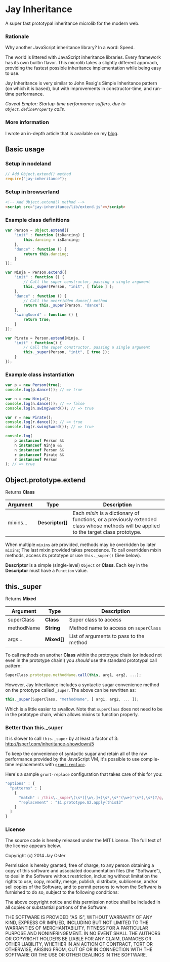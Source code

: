 # Jay Inheritance

A super fast prototypal inheritance microlib for the modern web.

### Rationale

Why another JavaScript inheritance library? In a word: Speed.

The world is littered with JavaScript inheritance libraries. Every framework has
its own builtin flavor. This microlib takes a slightly different approach,
providing the fastest possible inheritance implementation while being easy to
use.

Jay Inheritance is very similar to John Resig's Simple Inheritance pattern (on
which it is based), but with improvements in constructor-time, and run-time
performance.

*Caveat Emptor: Startup-time performance suffers, due to `Object.defineProperty`
calls.*

### More information

I wrote an in-depth article that is available on my
[blog](http://blog.kodewerx.org/2014/03/melonjs-should-be-all-about-speed.html).

## Basic usage

### Setup in nodeland

```javascript
// Add Object.extend() method
require("jay-inheritance");
```

### Setup in browserland

```html
<!-- Add Object.extend() method -->
<script src="jay-inheritance/lib/extend.js"></script>
```

### Example class definitions

```javascript
var Person = Object.extend({
    "init" : function (isDancing) {
        this.dancing = isDancing;
    },
    "dance" : function () {
        return this.dancing;
    }
});

var Ninja = Person.extend({
    "init" : function () {
        // Call the super constructor, passing a single argument
        this._super(Person, "init", [ false ] );
    },
    "dance" : function () {
        // Call the overridden dance() method
        return this._super(Person, "dance");
    },
    "swingSword" : function () {
        return true;
    }
});

var Pirate = Person.extend(Ninja, {
    "init" : function() {
        // Call the super constructor, passing a single argument
        this._super(Person, "init", [ true ]);
    }
});
```

### Example class instantiation

```javascript
var p = new Person(true);
console.log(p.dance()); // => true

var n = new Ninja();
console.log(n.dance()); // => false
console.log(n.swingSword()); // => true

var r = new Pirate();
console.log(r.dance()); // => true
console.log(r.swingSword()); // => true

console.log(
    p instanceof Person &&
    n instanceof Ninja &&
    n instanceof Person &&
    r instanceof Pirate &&
    r instanceof Person
); // => true
```

## Object.prototype.extend

Returns **Class**

Argument | Type | Description
---------|------|------------
mixins... | **Descriptor[]** | Each *mixin* is a dictionary of functions, or a previously extended class whose methods will be applied to the target class prototype.

When multiple `mixins` are provided, methods may be overridden by later
`mixins`; The last mixin provided takes precedence. To call overridden mixin
methods, access its prototype or use `this._super()` (See below).

**Descriptor** is a simple (single-level) `Object` or **Class**. Each key in the
**Descriptor** must have a `Function` value.

## this._super

Returns **Mixed**

Argument | Type | Description
---------|------|------------
superClass | **Class** | Super class to access
methodName | **String** | Method name to access on `superClass`
args... | **Mixed[]** | List of arguments to pass to the method

To call methods on another **Class** within the prototype chain (or indeed not
even in the prototype chain!) you *should* use the standard prototypal call
pattern:

```javascript
SuperClass.prototype.methodName.call(this, arg1, arg2, ...);
```

However, Jay Inheritance includes a syntactic sugar convenience method on the
prototype called `_super`. The above can be rewritten as:

```javascript
this._super(SuperClass, "methodName", [ arg1, arg2, ... ]);
```

Which is a little easier to swallow. Note that `superClass` does not need to be
in the prototype chain, which allows mixins to function properly.

### Better than this._super

It is slower to call `this._super` by at least a factor of 3:
http://jsperf.com/inheritance-showdown/5

To keep the convenience of syntactic sugar and retain all of the raw
performance provided by the JavaScript VM, it's possible to use compile-time
replacements with [`grunt-replace`](https://github.com/outaTiME/grunt-replace).

Here's a sample `grunt-replace` configuration that takes care of this for you:

```javascript
"options" : {
  "patterns" : [
    {
      "match" : /this\._super\(\s*([\w\.]+)\s*,\s*"(\w+)"\s*(,\s*)?/g,
      "replacement" : "$1.prototype.$2.apply(this$3"
    }
  ]
}
```

### License

The source code is hereby released under the MIT License. The full text of the
license appears below.

Copyright (c) 2014 Jay Oster

Permission is hereby granted, free of charge, to any person obtaining a copy of
this software and associated documentation files (the "Software"), to deal in
the Software without restriction, including without limitation the rights to
use, copy, modify, merge, publish, distribute, sublicense, and/or sell copies of
the Software, and to permit persons to whom the Software is furnished to do so,
subject to the following conditions:

The above copyright notice and this permission notice shall be included in all
copies or substantial portions of the Software.

THE SOFTWARE IS PROVIDED "AS IS", WITHOUT WARRANTY OF ANY KIND, EXPRESS OR
IMPLIED, INCLUDING BUT NOT LIMITED TO THE WARRANTIES OF MERCHANTABILITY,
FITNESS FOR A PARTICULAR PURPOSE AND NONINFRINGEMENT. IN NO EVENT SHALL THE
AUTHORS OR COPYRIGHT HOLDERS BE LIABLE FOR ANY CLAIM, DAMAGES OR OTHER
LIABILITY, WHETHER IN AN ACTION OF CONTRACT, TORT OR OTHERWISE, ARISING FROM,
OUT OF OR IN CONNECTION WITH THE SOFTWARE OR THE USE OR OTHER DEALINGS IN THE
SOFTWARE.
